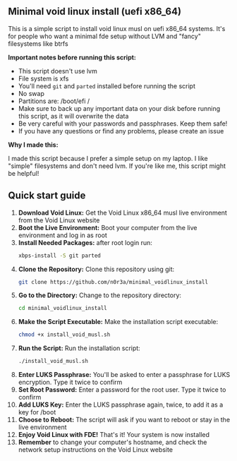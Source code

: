 ## Minimal void linux install (uefi x86_64)

This is a simple script to install void linux musl on uefi x86_64 systems. It's for people who want a minimal fde setup without LVM and "fancy" filesystems like btrfs

**Important notes before running this script:**

* This script doesn't use lvm
* File system is xfs
* You'll need `git` and `parted` installed before running the script
* No swap
* Partitions are: 
  /boot/efi
  /
* Make sure to back up any important data on your disk before running this script, as it will overwrite the data
* Be very careful with your passwords and passphrases. Keep them safe!
* If you have any questions or find any problems, please create an issue

**Why I made this:**

I made this script because I prefer a simple setup on my laptop. I like "simple" filesystems and don't need lvm. If you're like me, this script might be helpful!

## Quick start guide

1.  **Download Void Linux:** Get the Void Linux x86_64 musl live environment from the Void Linux website
2.  **Boot the Live Environment:** Boot your computer from the live environment and log in as root
3.  **Install Needed Packages:** after root login run:
    ```bash
    xbps-install -S git parted
    ```
4.  **Clone the Repository:** Clone this repository using git:
    ```bash
    git clone https://github.com/n0r3a/minimal_voidlinux_install
    ```
5.  **Go to the Directory:** Change to the repository directory:
    ```bash
    cd minimal_voidlinux_install
    ```
6.  **Make the Script Executable:** Make the installation script executable:
    ```bash
    chmod +x install_void_musl.sh
    ```
7.  **Run the Script:** Run the installation script:
    ```bash
    ./install_void_musl.sh
    ```
8.  **Enter LUKS Passphrase:** You'll be asked to enter a passphrase for LUKS encryption. Type it twice to confirm
9.  **Set Root Password:** Enter a password for the root user. Type it twice to confirm
10. **Add LUKS Key:** Enter the LUKS passphrase again, twice, to add it as a key for /boot
11. **Choose to Reboot:** The script will ask if you want to reboot or stay in the live environment
12. **Enjoy Void Linux with FDE!** That's it! Your system is now installed
12. **Remember** to change your computer's hostname, and check the network setup instructions on the Void Linux website
